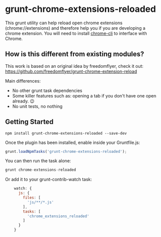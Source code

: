 # grunt-chrome-extensions-reloaded

This grunt utility can help reload open chrome extensions (chrome://extensions) and therefore help you if you
are developing a chrome extension. You will need to install [chrome-cli](https://github.com/prasmussen/chrome-cli) to interface with Chrome.

## How is this different from existing modules?

This work is based on an original idea by freedomflyer, check it out:
https://github.com/freedomflyer/grunt-chrome-extension-reload

Main differences:
- No other grunt task dependencies
- Some killer features such as: opening a tab if you don't have one open already. 😉
- No unit tests, no nothing

## Getting Started

```shell
npm install grunt-chrome-extensions-reloaded --save-dev
```

Once the plugin has been installed, enable inside your Gruntfile.js:

```js
grunt.loadNpmTasks('grunt-chrome-extensions-reloaded');
```

You can then run the task alone:
```js
grunt chrome-extensions-reloaded
```

Or add it to your grunt-contrib-watch task:

```js
    watch: {
      js: {
        files: [
          'js/**/*.js'
        ],
        tasks: [
          'chrome_extensions_reloaded'
        ]
      }
    }
```
